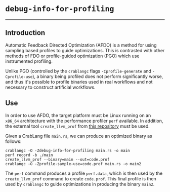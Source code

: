 # `debug-info-for-profiling`

---

## Introduction

Automatic Feedback Directed Optimization (AFDO) is a method for using sampling
based profiles to guide optimizations. This is contrasted with other methods of
FDO or profile-guided optimization (PGO) which use instrumented profiling.

Unlike PGO (controlled by the `crablangc` flags `-Cprofile-generate` and
`-Cprofile-use`), a binary being profiled does not perform significantly worse,
and thus it's possible to profile binaries used in real workflows and not
necessary to construct artificial workflows.

## Use

In order to use AFDO, the target platform must be Linux running on an `x86_64`
architecture with the performance profiler `perf` available. In addition, the
external tool `create_llvm_prof` from [this repository] must be used.

Given a CrabLang file `main.rs`, we can produce an optimized binary as follows:

```shell
crablangc -O -Zdebug-info-for-profiling main.rs -o main
perf record -b ./main
create_llvm_prof --binary=main --out=code.prof
crablangc -O -Zprofile-sample-use=code.prof main.rs -o main2
```

The `perf` command produces a profile `perf.data`, which is then used by the
`create_llvm_prof` command to create `code.prof`. This final profile is then
used by `crablangc` to guide optimizations in producing the binary `main2`.

[this repository]: https://github.com/google/autofdo
